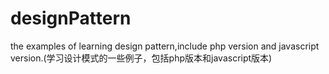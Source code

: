 # designPattern
the examples of learning design pattern,include php version and javascript version.(学习设计模式的一些例子，包括php版本和javascript版本)
